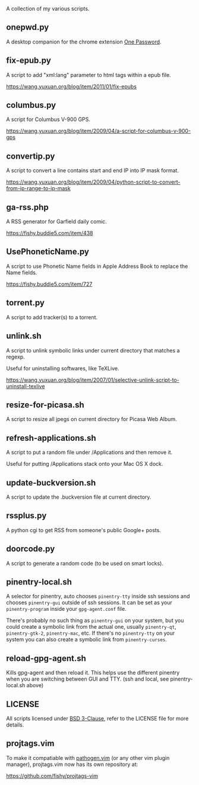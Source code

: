 A collection of my various scripts.

## onepwd.py

A desktop companion for the chrome extension
[One Password](https://chrome.google.com/webstore/detail/pahmlghhaoabdlhnkmmjbkcmdamjccjj).

## fix-epub.py

A script to add "xml:lang" parameter to html tags within a epub file.

https://wang.yuxuan.org/blog/item/2011/01/fix-epubs

## columbus.py

A script for Columbus V-900 GPS.

https://wang.yuxuan.org/blog/item/2009/04/a-script-for-columbus-v-900-gps

## convertip.py

A script to convert a line contains start and end IP into IP mask format. 

https://wang.yuxuan.org/blog/item/2009/04/python-script-to-convert-from-ip-range-to-ip-mask

## ga-rss.php

A RSS generator for Garfield daily comic.

https://fishy.buddie5.com/item/438

## UsePhoneticName.py

A script to use Phonetic Name fields in Apple Address Book to replace the Name fields.

https://fishy.buddie5.com/item/727

## torrent.py

A script to add tracker(s) to a torrent.

## unlink.sh

A script to unlink symbolic links under current directory that matches a regexp.

Useful for uninstalling softwares, like TeXLive.

https://wang.yuxuan.org/blog/item/2007/01/selective-unlink-script-to-uninstall-texlive

## resize-for-picasa.sh

A script to resize all jpegs on current directory for Picasa Web Album.

## refresh-applications.sh

A script to put a random file under /Applications and then remove it.

Useful for putting /Applications stack onto your Mac OS X dock.

## update-buckversion.sh

A script to update the .buckversion file at current directory.

## rssplus.py

A python cgi to get RSS from someone's public Google+ posts.

## doorcode.py

A script to generate a random code (to be used on smart locks).

## pinentry-local.sh

A selector for pinentry, auto chooses `pinentry-tty` inside ssh sessions and
chooses `pinentry-gui` outside of ssh sessions.
It can be set as your `pinentry-program` inside your `gpg-agent.conf` file.

There's probably no such thing as `pinentry-gui` on your system,
but you could create a symbolic link from the actual one,
usually `pinentry-qt`, `pinentry-gtk-2`, `pinentry-mac`, etc.
If there's no `pinentry-tty` on your system you can also create a symbolic link
from `pinentry-curses`.

## reload-gpg-agent.sh

Kills gpg-agent and then reload it.
This helps use the different pinentry when you are switching between GUI and
TTY. (ssh and local, see pinentry-local.sh above)

## LICENSE

All scripts licensed under
[BSD 3-Clause](https://opensource.org/licenses/BSD-3-Clause),
refer to the LICENSE file for more details.

## projtags.vim

To make it compatiable with
[pathogen.vim](https://github.com/tpope/vim-pathogen)
(or any other vim plugin manager), projtags.vim now has its own repository at:

https://github.com/fishy/projtags-vim
